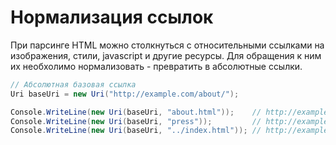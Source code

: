 ﻿# Нормализация ссылок

При парсинге HTML можно столкнуться с относительными ссылками на изображения, стили, javascript и другие ресурсы. Для обращения к ним их необхолимо нормализовать - превратить в абсолютные ссылки.

```csharp
// Абсолютная базовая ссылка
Uri baseUri = new Uri("http://example.com/about/");

Console.WriteLine(new Uri(baseUri, "about.html"));    // http://example.com/about/about.html
Console.WriteLine(new Uri(baseUri, "press"));         // http://example.com/about/press
Console.WriteLine(new Uri(baseUri, "../index.html")); // http://example.com/index.html
```
